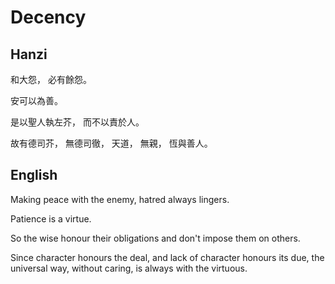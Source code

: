 # Decency

## Hanzi

和大怨，
必有餘怨。

安可以為善。

是以聖人執左芥，
而不以責於人。

故有德司芥，
無德司徹，
天道，
無親，
恆與善人。

## English

Making peace with the enemy,
hatred always lingers.

Patience is a virtue.

So the wise honour their obligations
and don't impose them on others.

Since character honours the deal,
and lack of character honours its due,
the universal way,
without caring,
is always with the virtuous.
